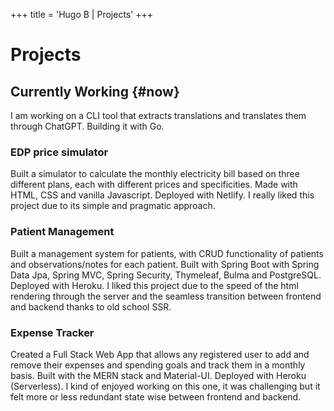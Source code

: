 +++
title = 'Hugo B | Projects'
+++

# Projects

## Currently Working {#now}

I am working on a CLI tool that extracts translations and translates them through ChatGPT. Building it with Go.

### EDP price simulator

Built a simulator to calculate the monthly electricity bill based on three different plans, each with different prices and specificities. Made with HTML, CSS and vanilla Javascript. Deployed with Netlify.
I really liked this project due to its simple and pragmatic approach.

### Patient Management

Built a management system for patients, with CRUD functionality of patients and observations/notes for each patient. Built with Spring Boot with Spring Data Jpa, Spring MVC, Spring Security, Thymeleaf, Bulma and PostgreSQL. Deployed with Heroku.
I liked this project due to the speed of the html rendering through the server and the seamless transition between frontend and backend thanks to old school SSR.

### Expense Tracker

Created a Full Stack Web App that allows any registered user to add and remove their expenses and spending goals and track them in a monthly basis. Built with the MERN stack and Material-UI. Deployed with Heroku (Serverless).
I kind of enjoyed working on this one, it was challenging but it felt more or less redundant state wise between frontend and backend.
